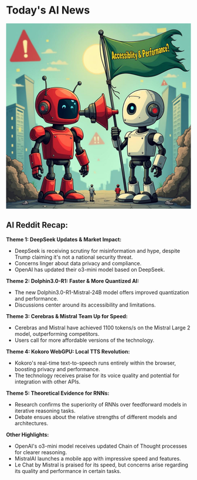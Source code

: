 
# Today's AI News

![Todays Image](pictures/20250210_101533.png)

## AI Reddit Recap:

**Theme 1: DeepSeek Updates & Market Impact:**

- DeepSeek is receiving scrutiny for misinformation and hype, despite Trump claiming it's not a national security threat.
- Concerns linger about data privacy and compliance.
- OpenAI has updated their o3-mini model based on DeepSeek.

**Theme 2: Dolphin3.0-R1: Faster & More Quantized AI:**

- The new Dolphin3.0-R1-Mistral-24B model offers improved quantization and performance.
- Discussions center around its accessibility and limitations.

**Theme 3: Cerebras & Mistral Team Up for Speed:**

- Cerebras and Mistral have achieved 1100 tokens/s on the Mistral Large 2 model, outperforming competitors.
- Users call for more affordable versions of the technology.

**Theme 4: Kokoro WebGPU: Local TTS Revolution:**

- Kokoro's real-time text-to-speech runs entirely within the browser, boosting privacy and performance.
- The technology receives praise for its voice quality and potential for integration with other APIs.

**Theme 5: Theoretical Evidence for RNNs:**

- Research confirms the superiority of RNNs over feedforward models in iterative reasoning tasks.
- Debate ensues about the relative strengths of different models and architectures.

**Other Highlights:**

- OpenAI's o3-mini model receives updated Chain of Thought processes for clearer reasoning.
- MistralAI launches a mobile app with impressive speed and features.
- Le Chat by Mistral is praised for its speed, but concerns arise regarding its quality and performance in certain tasks.
